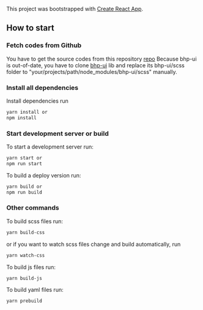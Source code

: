 This project was bootstrapped with [Create React App](https://github.com/facebookincubator/create-react-app).

## How to start

### Fetch codes from Github
You have to get the source codes from this repository [repo](https://github.com/BHP-DevHub/bhp-digital-design-system)
Because bhp-ui is out-of-date, you have to clone [bhp-ui](https://github.com/BHP-DevHub/bhp-ui) lib and replace its bhp-ui/scss folder to "your/projects/path/node_modules/bhp-ui/scss" manually.

### Install all dependencies
Install dependencies run
```sh
yarn install or
npm install
```

### Start development server or build
To start a development server run:
```sh
yarn start or
npm run start
```

To build a deploy version run:
```sh
yarn build or
npm run build
```


### Other commands
To build scss files run:
```sh
yarn build-css
```
or if you want to watch scss files change and build automatically, run
```sh
yarn watch-css
```

To build js files run:
```sh
yarn build-js
```

To build yaml files run:
```sh
yarn prebuild
```
